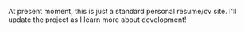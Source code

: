 At present moment, this is just a standard personal resume/cv site. I'll update the project as I learn more about development! 
